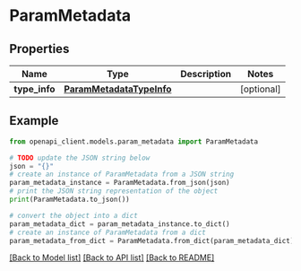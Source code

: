 # ParamMetadata


## Properties

Name | Type | Description | Notes
------------ | ------------- | ------------- | -------------
**type_info** | [**ParamMetadataTypeInfo**](ParamMetadataTypeInfo.md) |  | [optional] 

## Example

```python
from openapi_client.models.param_metadata import ParamMetadata

# TODO update the JSON string below
json = "{}"
# create an instance of ParamMetadata from a JSON string
param_metadata_instance = ParamMetadata.from_json(json)
# print the JSON string representation of the object
print(ParamMetadata.to_json())

# convert the object into a dict
param_metadata_dict = param_metadata_instance.to_dict()
# create an instance of ParamMetadata from a dict
param_metadata_from_dict = ParamMetadata.from_dict(param_metadata_dict)
```
[[Back to Model list]](../README.md#documentation-for-models) [[Back to API list]](../README.md#documentation-for-api-endpoints) [[Back to README]](../README.md)


